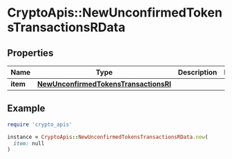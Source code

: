 # CryptoApis::NewUnconfirmedTokensTransactionsRData

## Properties

| Name | Type | Description | Notes |
| ---- | ---- | ----------- | ----- |
| **item** | [**NewUnconfirmedTokensTransactionsRI**](NewUnconfirmedTokensTransactionsRI.md) |  |  |

## Example

```ruby
require 'crypto_apis'

instance = CryptoApis::NewUnconfirmedTokensTransactionsRData.new(
  item: null
)
```

